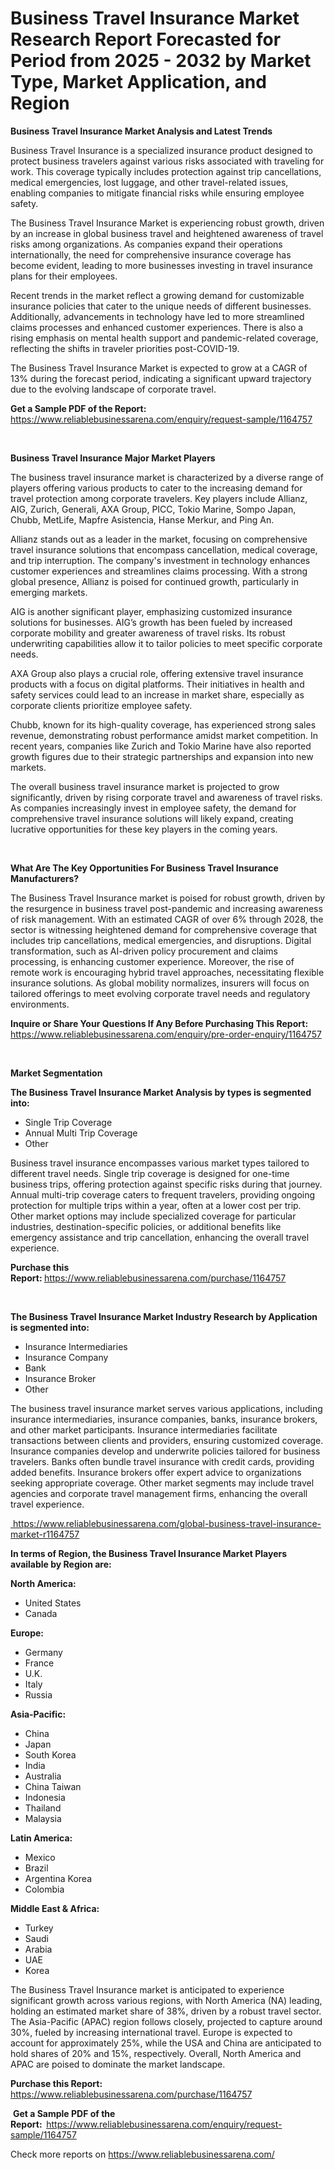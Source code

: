 <p><h1>Business Travel Insurance Market Research Report Forecasted for Period from 2025 -  2032 by Market Type, Market Application, and Region</h1></p><p><strong>Business Travel Insurance Market Analysis and Latest Trends</strong></p>
<p><p>Business Travel Insurance is a specialized insurance product designed to protect business travelers against various risks associated with traveling for work. This coverage typically includes protection against trip cancellations, medical emergencies, lost luggage, and other travel-related issues, enabling companies to mitigate financial risks while ensuring employee safety.</p><p>The Business Travel Insurance Market is experiencing robust growth, driven by an increase in global business travel and heightened awareness of travel risks among organizations. As companies expand their operations internationally, the need for comprehensive insurance coverage has become evident, leading to more businesses investing in travel insurance plans for their employees.</p><p>Recent trends in the market reflect a growing demand for customizable insurance policies that cater to the unique needs of different businesses. Additionally, advancements in technology have led to more streamlined claims processes and enhanced customer experiences. There is also a rising emphasis on mental health support and pandemic-related coverage, reflecting the shifts in traveler priorities post-COVID-19.</p><p>The Business Travel Insurance Market is expected to grow at a CAGR of 13% during the forecast period, indicating a significant upward trajectory due to the evolving landscape of corporate travel.</p></p>
<p><strong>Get a Sample PDF of the Report:&nbsp;</strong> <a href="https://www.reliablebusinessarena.com/enquiry/request-sample/1164757?utm_campaign=1143&utm_medium=2&utm_source=Github&utm_content=ia&utm_term=09032025&utm_id=business-travel-insurance">https://www.reliablebusinessarena.com/enquiry/request-sample/1164757</a></p>
<p>&nbsp;</p>
<p><strong>Business Travel Insurance Major Market Players</strong></p>
<p><p>The business travel insurance market is characterized by a diverse range of players offering various products to cater to the increasing demand for travel protection among corporate travelers. Key players include Allianz, AIG, Zurich, Generali, AXA Group, PICC, Tokio Marine, Sompo Japan, Chubb, MetLife, Mapfre Asistencia, Hanse Merkur, and Ping An.</p><p>Allianz stands out as a leader in the market, focusing on comprehensive travel insurance solutions that encompass cancellation, medical coverage, and trip interruption. The company's investment in technology enhances customer experiences and streamlines claims processing. With a strong global presence, Allianz is poised for continued growth, particularly in emerging markets.</p><p>AIG is another significant player, emphasizing customized insurance solutions for businesses. AIG’s growth has been fueled by increased corporate mobility and greater awareness of travel risks. Its robust underwriting capabilities allow it to tailor policies to meet specific corporate needs.</p><p>AXA Group also plays a crucial role, offering extensive travel insurance products with a focus on digital platforms. Their initiatives in health and safety services could lead to an increase in market share, especially as corporate clients prioritize employee safety.</p><p>Chubb, known for its high-quality coverage, has experienced strong sales revenue, demonstrating robust performance amidst market competition. In recent years, companies like Zurich and Tokio Marine have also reported growth figures due to their strategic partnerships and expansion into new markets.</p><p>The overall business travel insurance market is projected to grow significantly, driven by rising corporate travel and awareness of travel risks. As companies increasingly invest in employee safety, the demand for comprehensive travel insurance solutions will likely expand, creating lucrative opportunities for these key players in the coming years.</p></p>
<p>&nbsp;</p>
<p><strong>What Are The Key Opportunities For Business Travel Insurance Manufacturers?</strong></p>
<p><p>The Business Travel Insurance market is poised for robust growth, driven by the resurgence in business travel post-pandemic and increasing awareness of risk management. With an estimated CAGR of over 6% through 2028, the sector is witnessing heightened demand for comprehensive coverage that includes trip cancellations, medical emergencies, and disruptions. Digital transformation, such as AI-driven policy procurement and claims processing, is enhancing customer experience. Moreover, the rise of remote work is encouraging hybrid travel approaches, necessitating flexible insurance solutions. As global mobility normalizes, insurers will focus on tailored offerings to meet evolving corporate travel needs and regulatory environments.</p></p>
<p><strong>Inquire or Share Your Questions If Any Before Purchasing This Report:</strong> <a href="https://www.reliablebusinessarena.com/enquiry/pre-order-enquiry/1164757?utm_campaign=1143&utm_medium=2&utm_source=Github&utm_content=ia&utm_term=09032025&utm_id=business-travel-insurance">https://www.reliablebusinessarena.com/enquiry/pre-order-enquiry/1164757</a></p>
<p>&nbsp;</p>
<p><strong>Market Segmentation</strong></p>
<p><strong>The Business Travel Insurance Market Analysis by types is segmented into:</strong></p>
<p><ul><li>Single Trip Coverage</li><li>Annual Multi Trip Coverage</li><li>Other</li></ul></p>
<p><p>Business travel insurance encompasses various market types tailored to different travel needs. Single trip coverage is designed for one-time business trips, offering protection against specific risks during that journey. Annual multi-trip coverage caters to frequent travelers, providing ongoing protection for multiple trips within a year, often at a lower cost per trip. Other market options may include specialized coverage for particular industries, destination-specific policies, or additional benefits like emergency assistance and trip cancellation, enhancing the overall travel experience.</p></p>
<p><strong>Purchase this Report:&nbsp;</strong><a href="https://www.reliablebusinessarena.com/purchase/1164757?utm_campaign=1143&utm_medium=2&utm_source=Github&utm_content=ia&utm_term=09032025&utm_id=business-travel-insurance">https://www.reliablebusinessarena.com/purchase/1164757</a></p>
<p>&nbsp;</p>
<p><strong>The Business Travel Insurance Market Industry Research by Application is segmented into:</strong></p>
<p><ul><li>Insurance Intermediaries</li><li>Insurance Company</li><li>Bank</li><li>Insurance Broker</li><li>Other</li></ul></p>
<p><p>The business travel insurance market serves various applications, including insurance intermediaries, insurance companies, banks, insurance brokers, and other market participants. Insurance intermediaries facilitate transactions between clients and providers, ensuring customized coverage. Insurance companies develop and underwrite policies tailored for business travelers. Banks often bundle travel insurance with credit cards, providing added benefits. Insurance brokers offer expert advice to organizations seeking appropriate coverage. Other market segments may include travel agencies and corporate travel management firms, enhancing the overall travel experience.</p></p>
<p><a href="https://www.reliablebusinessarena.com/global-business-travel-insurance-market-r1164757?utm_campaign=1143&utm_medium=2&utm_source=Github&utm_content=ia&utm_term=09032025&utm_id=business-travel-insurance">&nbsp;https://www.reliablebusinessarena.com/global-business-travel-insurance-market-r1164757</a></p>
<p><strong>In terms of Region, the Business Travel Insurance Market Players available by Region are:</strong></p>
<p>
    <p> <strong> North America: </strong>
        <ul>
            <li>United States</li>
            <li>Canada</li>
        </ul>
        </p> 
    <p> <strong> Europe: </strong>
        <ul>
            <li>Germany</li>
            <li>France</li>
            <li>U.K.</li>
            <li>Italy</li>
            <li>Russia</li>
        </ul>
        </p> 
    <p> <strong> Asia-Pacific: </strong>
        <ul>
            <li>China</li>
            <li>Japan</li>
            <li>South Korea</li>
            <li>India</li>
            <li>Australia</li>
            <li>China Taiwan</li>
            <li>Indonesia</li>
            <li>Thailand</li>
            <li>Malaysia</li>
        </ul>
        </p> 
    <p> <strong> Latin America: </strong>
        <ul>
            <li>Mexico</li>
            <li>Brazil</li>
            <li>Argentina Korea</li>
            <li>Colombia</li>
        </ul>
        </p> 
    <p> <strong> Middle East & Africa: </strong>
        <ul>
            <li>Turkey</li>
            <li>Saudi</li>
            <li>Arabia</li>
            <li>UAE</li>
            <li>Korea</li>
        </ul>
    </p>
    </p>
<p><p>The Business Travel Insurance market is anticipated to experience significant growth across various regions, with North America (NA) leading, holding an estimated market share of 38%, driven by a robust travel sector. The Asia-Pacific (APAC) region follows closely, projected to capture around 30%, fueled by increasing international travel. Europe is expected to account for approximately 25%, while the USA and China are anticipated to hold shares of 20% and 15%, respectively. Overall, North America and APAC are poised to dominate the market landscape.</p></p>
<p><strong>Purchase this Report: </strong><a href="https://www.reliablebusinessarena.com/purchase/1164757?utm_campaign=1143&utm_medium=2&utm_source=Github&utm_content=ia&utm_term=09032025&utm_id=business-travel-insurance">https://www.reliablebusinessarena.com/purchase/1164757</a></p>
<p>&nbsp;<strong>Get a Sample PDF of the Report:&nbsp;&nbsp;</strong><a href="https://www.reliablebusinessarena.com/enquiry/request-sample/1164757?utm_campaign=1143&utm_medium=2&utm_source=Github&utm_content=ia&utm_term=09032025&utm_id=business-travel-insurance">https://www.reliablebusinessarena.com/enquiry/request-sample/1164757</a></p>
<p><strong></strong></p>
<p>Check more reports on <a href="https://www.reliablebusinessarena.com/?utm_campaign=1143&utm_medium=2&utm_source=Github&utm_content=ia&utm_term=09032025&utm_id=business-travel-insurance">https://www.reliablebusinessarena.com/</a></p>